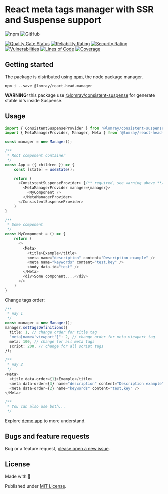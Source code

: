 # React meta tags manager with SSR and Suspense support

![npm](https://img.shields.io/npm/v/@lomray/react-head-manager)
![GitHub](https://img.shields.io/github/license/Lomray-Software/react-head-manager)

[![Quality Gate Status](https://sonarcloud.io/api/project_badges/measure?project=react-head-manager&metric=alert_status)](https://sonarcloud.io/summary/new_code?id=react-head-manager)
[![Reliability Rating](https://sonarcloud.io/api/project_badges/measure?project=react-head-manager&metric=reliability_rating)](https://sonarcloud.io/summary/new_code?id=react-head-manager)
[![Security Rating](https://sonarcloud.io/api/project_badges/measure?project=react-head-manager&metric=security_rating)](https://sonarcloud.io/summary/new_code?id=react-head-manager)
[![Vulnerabilities](https://sonarcloud.io/api/project_badges/measure?project=react-head-manager&metric=vulnerabilities)](https://sonarcloud.io/summary/new_code?id=react-head-manager)
[![Lines of Code](https://sonarcloud.io/api/project_badges/measure?project=react-head-manager&metric=ncloc)](https://sonarcloud.io/summary/new_code?id=react-head-manager)
[![Coverage](https://sonarcloud.io/api/project_badges/measure?project=react-head-manager&metric=coverage)](https://sonarcloud.io/summary/new_code?id=react-head-manager)

## Getting started

The package is distributed using [npm](https://www.npmjs.com/), the node package manager.

```
npm i --save @lomray/react-head-manager
```

__WARNING:__ this package use [@lomray/consistent-suspense](https://github.com/Lomray-Software/consistent-suspense) for generate stable id's inside Suspense.

## Usage
```typescript jsx
import { ConsistentSuspenseProvider } from '@lomray/consistent-suspense';
import { MetaManagerProvider, Manager, Meta } from '@lomray/react-head-manager';

const manager = new Manager();

/**
 * Root component container
 */
const App = ({ children }) => {
    const [state] = useState();

    return (
      <ConsistentSuspenseProvider> {/** required, see warning above **/}
        <MetaManagerProvider manager={manager}>
          <MyComponent />
        </MetaManagerProvider>
      </ConsistentSuspenseProvider>
    )
}

/**
 * Some component
 */
const MyComponent = () => {
    return (
      <>
        <Meta>
          <title>Example</title>
          <meta name="description" content="Description example" />
          <meta name="keywords" content="test,key" />
          <body data-id="test" />
        </Meta>
        <div>Some component....</div>
      </>
    )
}
```

Change tags order:
```typescript jsx
/**
 * Way 1
 */
const manager = new Manager();
manager.setTagsDefinitions({
  title: 1, // change order for title tag
  "meta[name='viewport']": 2, // change order for meta viewport tag
  meta: 100, // change for all meta tags
  script: 200, // change for all script tags
});

/**
 * Way 2
 */
<Meta>
  <title data-order={1}>Example</title>
  <meta data-order={3} name="description" content="Description example" />
  <meta data-order={2} name="keywords" content="test,key" />
</Meta>

/**
 * You can also use both...
 */
```

Explore [demo app](https://github.com/Lomray-Software/vite-template) to more understand.

## Bugs and feature requests

Bug or a feature request, [please open a new issue](https://github.com/Lomray-Software/react-head-manager/issues/new).

## License
Made with 💚

Published under [MIT License](./LICENSE).
